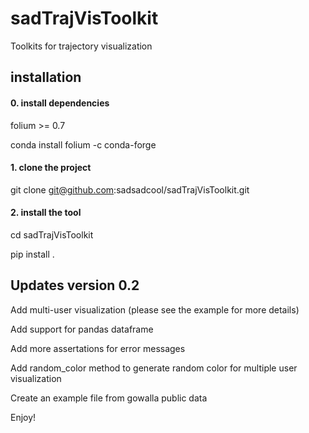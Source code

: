 # sadTrajVisToolkit
Toolkits for trajectory visualization

## installation
#### 0. install dependencies

folium >= 0.7

conda install folium -c conda-forge

#### 1. clone the project

git clone git@github.com:sadsadcool/sadTrajVisToolkit.git

#### 2. install the tool
cd sadTrajVisToolkit

pip install .

## Updates version 0.2

Add multi-user visualization (please see the example for more details)

Add support for pandas dataframe

Add more assertations for error messages

Add random_color method to generate random color for multiple user visualization

Create an example file from gowalla public data


Enjoy!
